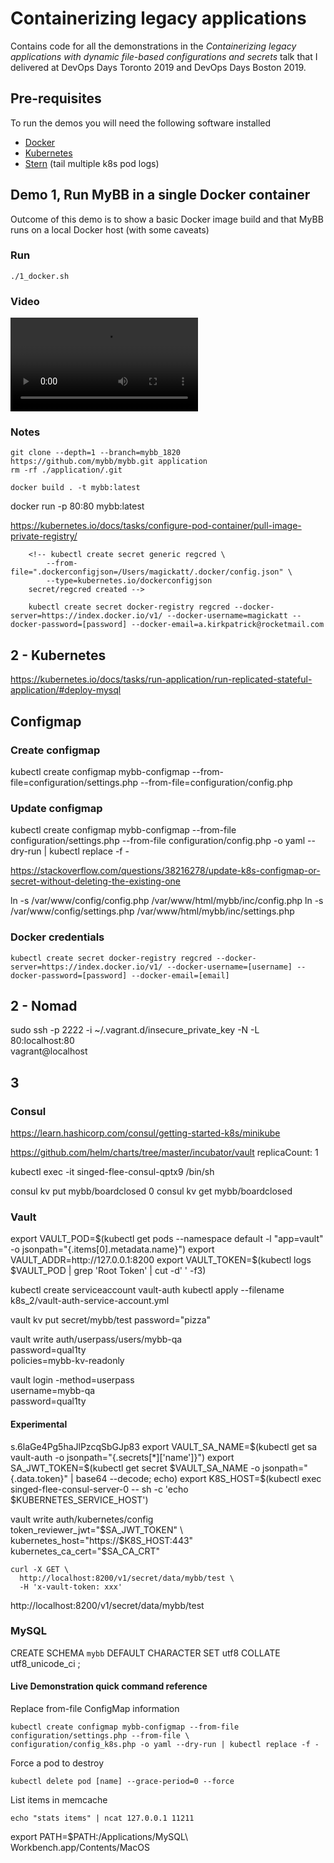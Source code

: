 # Containerizing legacy applications

Contains code for all the demonstrations in the *Containerizing legacy applications with dynamic file-based configurations and secrets* talk that I delivered at DevOps Days Toronto 2019 and DevOps Days Boston 2019.

## Pre-requisites

To run the demos you will need the following software installed

* [Docker](https://docs.docker.com/install)
* [Kubernetes](https://blog.docker.com/2018/07/kubernetes-is-now-available-in-docker-desktop-stable-channel)
* [Stern](https://github.com/wercker/stern) (tail multiple k8s pod logs)

## Demo 1, Run MyBB in a single Docker container

Outcome of this demo is to show a basic Docker image build and that MyBB runs on a local Docker host (with some caveats)

### Run

    ./1_docker.sh

### Video

![](videos/Demo_1_Docker.mp4)

### Notes

	git clone --depth=1 --branch=mybb_1820 https://github.com/mybb/mybb.git application
	rm -rf ./application/.git

	docker build . -t mybb:latest
   docker run -p 80:80 mybb:latest

https://kubernetes.io/docs/tasks/configure-pod-container/pull-image-private-registry/

		<!-- kubectl create secret generic regcred \
		    --from-file=".dockerconfigjson=/Users/magickatt/.docker/config.json" \
		    --type=kubernetes.io/dockerconfigjson
		secret/regcred created -->

		kubectl create secret docker-registry regcred --docker-server=https://index.docker.io/v1/ --docker-username=magickatt --docker-password=[password] --docker-email=a.kirkpatrick@rocketmail.com

## 2 - Kubernetes

https://kubernetes.io/docs/tasks/run-application/run-replicated-stateful-application/#deploy-mysql

## Configmap

### Create configmap

kubectl create configmap mybb-configmap --from-file=configuration/settings.php --from-file=configuration/config.php

### Update configmap

kubectl create configmap mybb-configmap --from-file configuration/settings.php --from-file configuration/config.php -o yaml --dry-run | kubectl replace -f -

https://stackoverflow.com/questions/38216278/update-k8s-configmap-or-secret-without-deleting-the-existing-one

ln -s /var/www/config/config.php /var/www/html/mybb/inc/config.php
ln -s /var/www/config/settings.php /var/www/html/mybb/inc/settings.php

### Docker credentials

	kubectl create secret docker-registry regcred --docker-server=https://index.docker.io/v1/ --docker-username=[username] --docker-password=[password] --docker-email=[email]

## 2 - Nomad

sudo ssh -p 2222 -i ~/.vagrant.d/insecure_private_key -N -L \
 80:localhost:80 \
 vagrant@localhost

## 3

### Consul

https://learn.hashicorp.com/consul/getting-started-k8s/minikube

https://github.com/helm/charts/tree/master/incubator/vault
 replicaCount: 1



kubectl exec -it singed-flee-consul-qptx9 /bin/sh

consul kv put mybb/boardclosed 0
consul kv get mybb/boardclosed





### Vault


export VAULT_POD=$(kubectl get pods --namespace default -l "app=vault" -o jsonpath="{.items[0].metadata.name}")
export VAULT_ADDR=http://127.0.0.1:8200
export VAULT_TOKEN=$(kubectl logs $VAULT_POD | grep 'Root Token' | cut -d' ' -f3)

kubectl create serviceaccount vault-auth
kubectl apply --filename k8s_2/vault-auth-service-account.yml

vault kv put secret/mybb/test password="pizza"




vault write auth/userpass/users/mybb-qa \
        password=qual1ty \
        policies=mybb-kv-readonly

vault login -method=userpass \
        username=mybb-qa \
        password=qual1ty






#### Experimental
s.6laGe4Pg5haJlPzcqSbGJp83
export VAULT_SA_NAME=$(kubectl get sa vault-auth -o jsonpath="{.secrets[*]['name']}")
export SA_JWT_TOKEN=$(kubectl get secret $VAULT_SA_NAME -o jsonpath="{.data.token}" | base64 --decode; echo)
export K8S_HOST=$(kubectl exec singed-flee-consul-server-0 -- sh -c 'echo $KUBERNETES_SERVICE_HOST')

vault write auth/kubernetes/config \
  token_reviewer_jwt="$SA_JWT_TOKEN" \
  kubernetes_host="https://$K8S_HOST:443" \
  kubernetes_ca_cert="$SA_CA_CRT"

	curl -X GET \
	  http://localhost:8200/v1/secret/data/mybb/test \
	  -H 'x-vault-token: xxx'

http://localhost:8200/v1/secret/data/mybb/test

### MySQL

CREATE SCHEMA `mybb` DEFAULT CHARACTER SET utf8 COLLATE utf8_unicode_ci ;











#### Live Demonstration quick command reference

Replace from-file ConfigMap information

````
kubectl create configmap mybb-configmap --from-file configuration/settings.php --from-file \
configuration/config_k8s.php -o yaml --dry-run | kubectl replace -f -
````

Force a pod to destroy

````
kubectl delete pod [name] --grace-period=0 --force
````

List items in memcache

````
echo "stats items" | ncat 127.0.0.1 11211
````


export PATH=$PATH:/Applications/MySQL\ Workbench.app/Contents/MacOS
